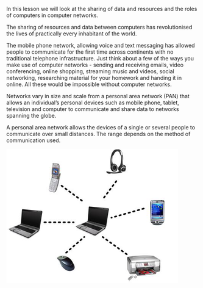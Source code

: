 In this lesson we will look at the sharing of data and resources and the roles of computers in computer networks.

The sharing of resources and data between computers has revolutionised the lives of practically every inhabitant of the world.

The mobile phone network, allowing voice and text messaging has allowed people to communicate for the first time across continents with no traditional telephone infrastructure.
Just think about a few of the ways you make use of computer networks -  sending and receiving emails, video conferencing, online shopping, streaming music and videos, social networking, researching material for your homework and handing it in online.
All these would be impossible without computer networks.

Networks vary in size and scale from a personal area network (PAN) that allows an individual’s personal devices such as mobile phone, tablet, television and computer to communicate and share data to networks spanning the globe.

A personal area network allows the devices of a single or several people to communicate over small distances. The range depends on the method of communication used.

![](.guides/img/network.png)
